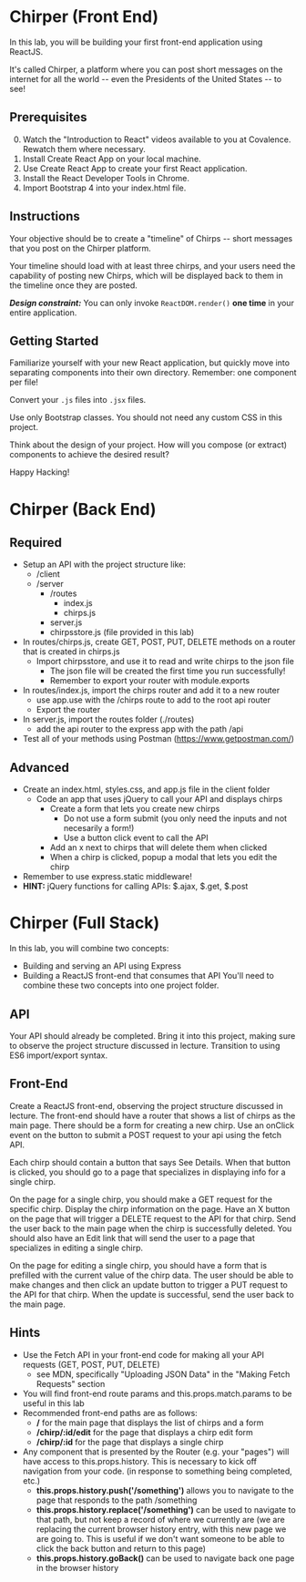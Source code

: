# Chirper (Front End)
In this lab, you will be building your first front-end application using ReactJS. 

It's called Chirper, a platform where you can post short messages on the internet for all the world -- even the Presidents of the United States -- to see!

## Prerequisites
0. Watch the "Introduction to React" videos available to you at Covalence. Rewatch them where necessary.
1. Install Create React App on your local machine.
2. Use Create React App to create your first React application.
3. Install the React Developer Tools in Chrome.
4. Import Bootstrap 4 into your index.html file.

## Instructions 
Your objective should be to create a "timeline" of Chirps -- short messages that you post on the Chirper platform. 

Your timeline should load with at least three chirps, and your users need the capability of posting new Chirps, which will be displayed back to them in the timeline once they are posted. 

***Design constraint:*** You can only invoke `ReactDOM.render()` **one time** in your entire application.

## Getting Started
Familiarize yourself with your new React application, but quickly move into separating components into their own directory. 
Remember: one component per file! 

Convert your `.js` files into `.jsx` files.

Use only Bootstrap classes. You should not need any custom CSS in this project.

Think about the design of your project. How will you compose (or extract) components to achieve the desired result?

Happy Hacking!

# Chirper (Back End)

## Required

* Setup an API with the project structure like:
  * /client
  * /server
    * /routes
      * index.js
      * chirps.js
    * server.js
    * chirpsstore.js (file provided in this lab)
* In routes/chirps.js, create GET, POST, PUT, DELETE methods on a router that is created in chirps.js
  * Import chirpsstore, and use it to read and write chirps to the json file
    * The json file will be created the first time you run successfully!
    * Remember to export your router with module.exports
* In routes/index.js, import the chirps router and add it to a new router
  * use app.use with the /chirps route to add to the root api router
  * Export the router
* In server.js, import the routes folder (./routes)
  * add the api router to the express app with the path /api
* Test all of your methods using Postman (https://www.getpostman.com/)

## Advanced

* Create an index.html, styles.css, and app.js file in the client folder
  * Code an app that uses jQuery to call your API and displays chirps
    * Create a form that lets you create new chirps
      * Do not use a form submit (you only need the inputs and not necesarily a form!)
      * Use a button click event to call the API
    * Add an x next to chirps that will delete them when clicked
    * When a chirp is clicked, popup a modal that lets you edit the chirp
* Remember to use express.static middleware!
* **HINT:** jQuery functions for calling APIs: $.ajax, $.get, $.post

# Chirper (Full Stack)

In this lab, you will combine two concepts:

* Building and serving an API using Express
* Building a ReactJS front-end that consumes that API
You'll need to combine these two concepts into one project folder.

## API

Your API should already be completed. Bring it into this project, making sure to observe the project structure discussed in lecture. Transition to using ES6 import/export syntax.

## Front-End

Create a ReactJS front-end, observing the project structure discussed in lecture. The front-end should have a router that shows a list of chirps as the main page. There should be a form for creating a new chirp. Use an onClick event on the button to submit a POST request to your api using the fetch API.

Each chirp should contain a button that says See Details. When that button is clicked, you should go to a page that specializes in displaying info for a single chirp.

On the page for a single chirp, you should make a GET request for the specific chirp. Display the chirp information on the page. Have an X button on the page that will trigger a DELETE request to the API for that chirp. Send the user back to the main page when the chirp is successfully deleted. You should also have an Edit link that will send the user to a page that specializes in editing a single chirp.

On the page for editing a single chirp, you should have a form that is prefilled with the current value of the chirp data. The user should be able to make changes and then click an update button to trigger a PUT request to the API for that chirp. When the update is successful, send the user back to the main page.

## Hints

* Use the Fetch API in your front-end code for making all your API requests (GET, POST, PUT, DELETE)
  * see MDN, specifically "Uploading JSON Data" in the "Making Fetch Requests" section
* You will find front-end route params and this.props.match.params to be useful in this lab
* Recommended front-end paths are as follows:
  * **/** for the main page that displays the list of chirps and a form
  * **/chirp/:id/edit** for the page that displays a chirp edit form
  * **/chirp/:id** for the page that displays a single chirp
* Any component that is presented by the Router (e.g. your "pages") will have access to this.props.history. This is necessary to kick off navigation from your code. (in response to something being completed, etc.)
  * **this.props.history.push('/something')** allows you to navigate to the page that responds to the path /something
  * **this.props.history.replace('/something')** can be used to navigate to that path, but not keep a record of where we currently are (we are replacing the current browser history entry, with this new page we are going to. This is useful if we don't want someone to be able to click the back button and return to this page)
  * **this.props.history.goBack()** can be used to navigate back one page in the browser history
